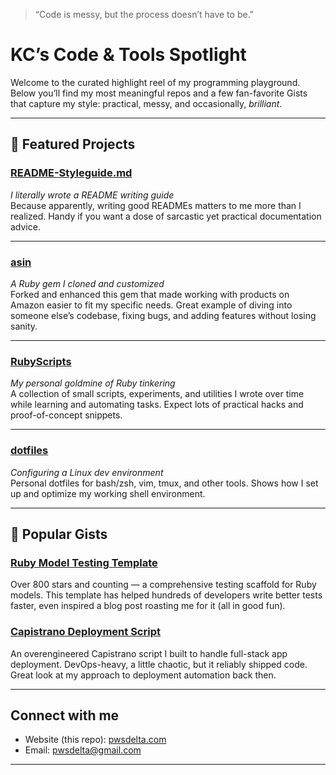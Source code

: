 > “Code is messy, but the process doesn’t have to be.”

# KC’s Code & Tools Spotlight

Welcome to the curated highlight reel of my programming playground. Below you’ll find my most meaningful repos and a few fan-favorite Gists that capture my style: practical, messy, and occasionally, *brilliant*.

---

## 🔧 Featured Projects

### [README-Styleguide.md](https://github.com/PWSdelta/README-Styleguide.md)  
*I literally wrote a README writing guide*  
Because apparently, writing good READMEs matters to me more than I realized. Handy if you want a dose of sarcastic yet practical documentation advice.

---

### [asin](https://github.com/PWSdelta/asin)  
*A Ruby gem I cloned and customized*  
Forked and enhanced this gem that made working with products on Amazon easier to fit my specific needs. Great example of diving into someone else’s codebase, fixing bugs, and adding features without losing sanity.

---

### [RubyScripts](https://github.com/PWSdelta/RubyScripts)  
*My personal goldmine of Ruby tinkering*  
A collection of small scripts, experiments, and utilities I wrote over time while learning and automating tasks. Expect lots of practical hacks and proof-of-concept snippets.

---

### [dotfiles](https://github.com/PWSdelta/dotfiles)  
*Configuring a Linux dev environment*  
Personal dotfiles for bash/zsh, vim, tmux, and other tools. Shows how I set up and optimize my working shell environment.

---

## 🌟 Popular Gists

### [Ruby Model Testing Template](https://gist.github.com/PWSdelta/6234923)  
Over 800 stars and counting — a comprehensive testing scaffold for Ruby models. This template has helped hundreds of developers write better tests faster, even inspired a blog post roasting me for it (all in good fun).

### [Capistrano Deployment Script](https://gist.github.com/PWSdelta/8033206)  
An overengineered Capistrano script I built to handle full-stack app deployment. DevOps-heavy, a little chaotic, but it reliably shipped code. Great look at my approach to deployment automation back then.

---

## Connect with me  
- Website (this repo): [pwsdelta.com](http://pwsdelta.com)
- Email: pwsdelta@gmail.com

---



